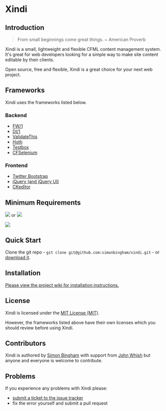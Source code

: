 # Xindi

## Introduction

> From small beginnings come great things. ~ American Proverb

Xindi is a small, lightweight and flexible CFML content management system. It's great for web developers looking for a simple way to make site content editable by their clients.

Open source, free and flexible, Xindi is a great choice for your next web project.

## Frameworks

Xindi uses the frameworks listed below.

### Backend

* [FW/1](https://github.com/seancorfield/fw1)
* [DI/1](https://github.com/seancorfield/di1)
* [ValidateThis](https://github.com/bobsilverberg/ValidateThis)
* [Hoth](https://github.com/aarongreenlee/Hoth)
* [Testbox](https://github.com/Ortus-Solutions/TestBox)
* [CFSelenium](https://github.com/bobsilverberg/CFSelenium)

### Frontend

* [Twitter Bootstrap](http://twitter.github.com/bootstrap/)
* [jQuery (and jQuery UI)](http://jquery.com/)
* [CKeditor](http://ckeditor.com/)

## Minimum Requirements

<img src="https://img.shields.io/badge/Adobe%20ColdFusion-9.0.2%2B-blue.svg"> or
<img src="https://img.shields.io/badge/Lucee-4.5.1%2B-blue.svg">

<img src="https://img.shields.io/badge/MySQL-5%2B-blue.svg">

## Quick Start

Clone the git repo - `git clone git@github.com:simonbingham/xindi.git` - or [download it](https://github.com/simonbingham/xindi/zipball/master).

## Installation

[Please view the project wiki for installation instructions.](https://github.com/simonbingham/xindi/wiki)

## License

Xindi is licensed under the [MIT License (MIT)](http://www.opensource.org/licenses/mit-license.php).

However, the frameworks listed above have their own licenses which you should review before using Xindi.

## Contributors

Xindi is authored by [Simon Bingham](https://twitter.com/#!/simonbingham) with support from [John Whish](https://twitter.com/#!/aliaspooryorik) but anyone and everyone is welcome to contribute.

## Problems

If you experience any problems with Xindi please:

* [submit a ticket to the issue tracker](https://github.com/simonbingham/xindi/issues)
* fix the error yourself and submit a pull request

